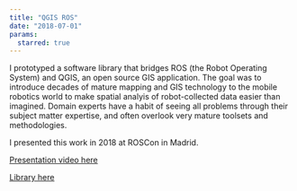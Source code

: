 ```yaml
---
title: "QGIS ROS"
date: "2018-07-01"
params:
  starred: true
---
```

I prototyped a software library that bridges ROS (the Robot Operating System) and QGIS, an open source GIS application. The goal was to introduce decades of mature mapping and GIS technology to the mobile robotics world to make spatial analyis of robot-collected data easier than imagined. Domain experts have a habit of seeing all problems through their subject matter expertise, and often overlook very mature toolsets and methodologies.

I presented this work in 2018 at ROSCon in Madrid.

[Presentation video here](https://vimeo.com/293539252)

[Library here](https://github.com/locusrobotics/qgis_ros)
